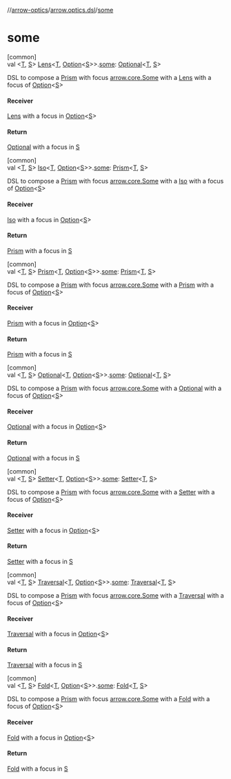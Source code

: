 //[arrow-optics](../../index.md)/[arrow.optics.dsl](index.md)/[some](some.md)

# some

[common]\
val &lt;[T](some.md), [S](some.md)&gt; [Lens](../arrow.optics/index.md#-141055921%2FClasslikes%2F-617900156)&lt;[T](some.md), [Option](../../../arrow-core/arrow-core/arrow.core/-option/index.md)&lt;[S](some.md)&gt;&gt;.[some](some.md): [Optional](../arrow.optics/index.md#-1955528147%2FClasslikes%2F-617900156)&lt;[T](some.md), [S](some.md)&gt;

DSL to compose a [Prism](../arrow.optics/index.md#1394331700%2FClasslikes%2F-617900156) with focus [arrow.core.Some](../../../arrow-core/arrow-core/arrow.core/-some/index.md) with a [Lens](../arrow.optics/index.md#-141055921%2FClasslikes%2F-617900156) with a focus of [Option](../../../arrow-core/arrow-core/arrow.core/-option/index.md)<[S](some.md)>

#### Receiver

[Lens](../arrow.optics/index.md#-141055921%2FClasslikes%2F-617900156) with a focus in [Option](../../../arrow-core/arrow-core/arrow.core/-option/index.md)<[S](some.md)>

#### Return

[Optional](../arrow.optics/index.md#-1955528147%2FClasslikes%2F-617900156) with a focus in [S](some.md)

[common]\
val &lt;[T](some.md), [S](some.md)&gt; [Iso](../arrow.optics/index.md#1786632304%2FClasslikes%2F-617900156)&lt;[T](some.md), [Option](../../../arrow-core/arrow-core/arrow.core/-option/index.md)&lt;[S](some.md)&gt;&gt;.[some](some.md): [Prism](../arrow.optics/index.md#1394331700%2FClasslikes%2F-617900156)&lt;[T](some.md), [S](some.md)&gt;

DSL to compose a [Prism](../arrow.optics/index.md#1394331700%2FClasslikes%2F-617900156) with focus [arrow.core.Some](../../../arrow-core/arrow-core/arrow.core/-some/index.md) with a [Iso](../arrow.optics/index.md#1786632304%2FClasslikes%2F-617900156) with a focus of [Option](../../../arrow-core/arrow-core/arrow.core/-option/index.md)<[S](some.md)>

#### Receiver

[Iso](../arrow.optics/index.md#1786632304%2FClasslikes%2F-617900156) with a focus in [Option](../../../arrow-core/arrow-core/arrow.core/-option/index.md)<[S](some.md)>

#### Return

[Prism](../arrow.optics/index.md#1394331700%2FClasslikes%2F-617900156) with a focus in [S](some.md)

[common]\
val &lt;[T](some.md), [S](some.md)&gt; [Prism](../arrow.optics/index.md#1394331700%2FClasslikes%2F-617900156)&lt;[T](some.md), [Option](../../../arrow-core/arrow-core/arrow.core/-option/index.md)&lt;[S](some.md)&gt;&gt;.[some](some.md): [Prism](../arrow.optics/index.md#1394331700%2FClasslikes%2F-617900156)&lt;[T](some.md), [S](some.md)&gt;

DSL to compose a [Prism](../arrow.optics/index.md#1394331700%2FClasslikes%2F-617900156) with focus [arrow.core.Some](../../../arrow-core/arrow-core/arrow.core/-some/index.md) with a [Prism](../arrow.optics/index.md#1394331700%2FClasslikes%2F-617900156) with a focus of [Option](../../../arrow-core/arrow-core/arrow.core/-option/index.md)<[S](some.md)>

#### Receiver

[Prism](../arrow.optics/index.md#1394331700%2FClasslikes%2F-617900156) with a focus in [Option](../../../arrow-core/arrow-core/arrow.core/-option/index.md)<[S](some.md)>

#### Return

[Prism](../arrow.optics/index.md#1394331700%2FClasslikes%2F-617900156) with a focus in [S](some.md)

[common]\
val &lt;[T](some.md), [S](some.md)&gt; [Optional](../arrow.optics/index.md#-1955528147%2FClasslikes%2F-617900156)&lt;[T](some.md), [Option](../../../arrow-core/arrow-core/arrow.core/-option/index.md)&lt;[S](some.md)&gt;&gt;.[some](some.md): [Optional](../arrow.optics/index.md#-1955528147%2FClasslikes%2F-617900156)&lt;[T](some.md), [S](some.md)&gt;

DSL to compose a [Prism](../arrow.optics/index.md#1394331700%2FClasslikes%2F-617900156) with focus [arrow.core.Some](../../../arrow-core/arrow-core/arrow.core/-some/index.md) with a [Optional](../arrow.optics/index.md#-1955528147%2FClasslikes%2F-617900156) with a focus of [Option](../../../arrow-core/arrow-core/arrow.core/-option/index.md)<[S](some.md)>

#### Receiver

[Optional](../arrow.optics/index.md#-1955528147%2FClasslikes%2F-617900156) with a focus in [Option](../../../arrow-core/arrow-core/arrow.core/-option/index.md)<[S](some.md)>

#### Return

[Optional](../arrow.optics/index.md#-1955528147%2FClasslikes%2F-617900156) with a focus in [S](some.md)

[common]\
val &lt;[T](some.md), [S](some.md)&gt; [Setter](../arrow.optics/index.md#744232174%2FClasslikes%2F-617900156)&lt;[T](some.md), [Option](../../../arrow-core/arrow-core/arrow.core/-option/index.md)&lt;[S](some.md)&gt;&gt;.[some](some.md): [Setter](../arrow.optics/index.md#744232174%2FClasslikes%2F-617900156)&lt;[T](some.md), [S](some.md)&gt;

DSL to compose a [Prism](../arrow.optics/index.md#1394331700%2FClasslikes%2F-617900156) with focus [arrow.core.Some](../../../arrow-core/arrow-core/arrow.core/-some/index.md) with a [Setter](../arrow.optics/index.md#744232174%2FClasslikes%2F-617900156) with a focus of [Option](../../../arrow-core/arrow-core/arrow.core/-option/index.md)<[S](some.md)>

#### Receiver

[Setter](../arrow.optics/index.md#744232174%2FClasslikes%2F-617900156) with a focus in [Option](../../../arrow-core/arrow-core/arrow.core/-option/index.md)<[S](some.md)>

#### Return

[Setter](../arrow.optics/index.md#744232174%2FClasslikes%2F-617900156) with a focus in [S](some.md)

[common]\
val &lt;[T](some.md), [S](some.md)&gt; [Traversal](../arrow.optics/index.md#153853783%2FClasslikes%2F-617900156)&lt;[T](some.md), [Option](../../../arrow-core/arrow-core/arrow.core/-option/index.md)&lt;[S](some.md)&gt;&gt;.[some](some.md): [Traversal](../arrow.optics/index.md#153853783%2FClasslikes%2F-617900156)&lt;[T](some.md), [S](some.md)&gt;

DSL to compose a [Prism](../arrow.optics/index.md#1394331700%2FClasslikes%2F-617900156) with focus [arrow.core.Some](../../../arrow-core/arrow-core/arrow.core/-some/index.md) with a [Traversal](../arrow.optics/index.md#153853783%2FClasslikes%2F-617900156) with a focus of [Option](../../../arrow-core/arrow-core/arrow.core/-option/index.md)<[S](some.md)>

#### Receiver

[Traversal](../arrow.optics/index.md#153853783%2FClasslikes%2F-617900156) with a focus in [Option](../../../arrow-core/arrow-core/arrow.core/-option/index.md)<[S](some.md)>

#### Return

[Traversal](../arrow.optics/index.md#153853783%2FClasslikes%2F-617900156) with a focus in [S](some.md)

[common]\
val &lt;[T](some.md), [S](some.md)&gt; [Fold](../arrow.optics/-fold/index.md)&lt;[T](some.md), [Option](../../../arrow-core/arrow-core/arrow.core/-option/index.md)&lt;[S](some.md)&gt;&gt;.[some](some.md): [Fold](../arrow.optics/-fold/index.md)&lt;[T](some.md), [S](some.md)&gt;

DSL to compose a [Prism](../arrow.optics/index.md#1394331700%2FClasslikes%2F-617900156) with focus [arrow.core.Some](../../../arrow-core/arrow-core/arrow.core/-some/index.md) with a [Fold](../arrow.optics/-fold/index.md) with a focus of [Option](../../../arrow-core/arrow-core/arrow.core/-option/index.md)<[S](some.md)>

#### Receiver

[Fold](../arrow.optics/-fold/index.md) with a focus in [Option](../../../arrow-core/arrow-core/arrow.core/-option/index.md)<[S](some.md)>

#### Return

[Fold](../arrow.optics/-fold/index.md) with a focus in [S](some.md)
